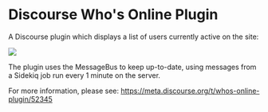 # Discourse Who's Online Plugin

A Discourse plugin which displays a list of users currently active on the site:

<img src="https://d11a6trkgmumsb.cloudfront.net/original/3X/a/f/af9186cf7b6b694a8e00018fc67bce7f9f4e3660.gif"/>

The plugin uses the MessageBus to keep up-to-date, using messages from a Sidekiq job run every 1 minute on the server.

For more information, please see: https://meta.discourse.org/t/whos-online-plugin/52345
